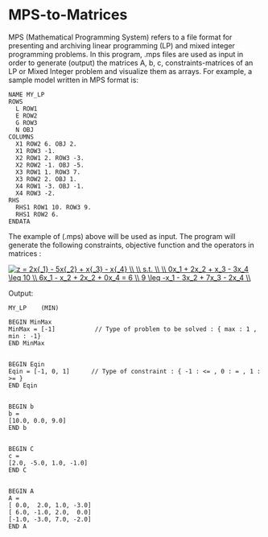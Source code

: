 # MPS-to-Matrices
MPS (Mathematical Programming System) refers to a file format for presenting and archiving linear programming (LP) and mixed integer programming problems. In this program, .mps files are used as input in order to generate (output) the matrices A, b, c, constraints-matrices of an LP or Mixed Integer problem and visualize them as arrays. For example, a sample model written in MPS format is:

    NAME MY_LP
    ROWS
      L ROW1   
      E ROW2 
      G ROW3 
      N OBJ
    COLUMNS
      X1 ROW2 6. OBJ 2.
      X1 ROW3 -1.
      X2 ROW1 2. ROW3 -3.
      X2 ROW2 -1. OBJ -5.
      X3 ROW1 1. ROW3 7.
      X3 ROW2 2. OBJ 1.
      X4 ROW1 -3. OBJ -1.
      X4 ROW3 -2.
    RHS
      RHS1 ROW1 10. ROW3 9. 
      RHS1 ROW2 6.
    ENDATA

The example of (.mps) above will be used as input. The program will generate the following constraints, objective function and the operators in matrices :

<a href="https://www.codecogs.com/eqnedit.php?latex=z&space;=&space;2x{_1}&space;-&space;5x{_2}&space;&plus;&space;x{_3}&space;-&space;x{_4}&space;\\&space;\\&space;s.t.&space;\\&space;\\&space;0x_1&space;&plus;&space;2x_2&space;&plus;&space;x_3&space;-&space;3x_4&space;\leq&space;10&space;\\&space;6x_1&space;-&space;x_2&space;&plus;&space;2x_2&space;&plus;&space;0x_4&space;=&space;6&space;\\&space;9&space;\leq&space;-x_1&space;-&space;3x_2&space;&plus;&space;7x_3&space;-&space;2x_4&space;\\" target="_blank"><img src="https://latex.codecogs.com/gif.latex?z&space;=&space;2x{_1}&space;-&space;5x{_2}&space;&plus;&space;x{_3}&space;-&space;x{_4}&space;\\&space;\\&space;s.t.&space;\\&space;\\&space;0x_1&space;&plus;&space;2x_2&space;&plus;&space;x_3&space;-&space;3x_4&space;\leq&space;10&space;\\&space;6x_1&space;-&space;x_2&space;&plus;&space;2x_2&space;&plus;&space;0x_4&space;=&space;6&space;\\&space;9&space;\leq&space;-x_1&space;-&space;3x_2&space;&plus;&space;7x_3&space;-&space;2x_4&space;\\" title="z = 2x{_1} - 5x{_2} + x{_3} - x{_4} \\ \\ s.t. \\ \\ 0x_1 + 2x_2 + x_3 - 3x_4 \leq 10 \\ 6x_1 - x_2 + 2x_2 + 0x_4 = 6 \\ 9 \leq -x_1 - 3x_2 + 7x_3 - 2x_4 \\" /></a>

Output:

    MY_LP	 (MIN)

    BEGIN MinMax 
    MinMax = [-1]           // Type of problem to be solved : { max : 1 , min : -1}
    END MinMax 
 
 
    BEGIN Eqin 
    Eqin = [-1, 0, 1]      // Type of constraint : { -1 : <= , 0 : = , 1 : >= }
    END Eqin 
 
 
    BEGIN b 
    b = 
    [10.0, 0.0, 9.0]
    END b 
 

    BEGIN C 
    c = 
    [2.0, -5.0, 1.0, -1.0]
    END C 


    BEGIN A 
    A = 
    [ 0.0,  2.0, 1.0, -3.0]
    [ 6.0, -1.0, 2.0,  0.0]
    [-1.0, -3.0, 7.0, -2.0]
    END A 
